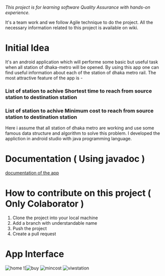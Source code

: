 *This project is for learning software Quality Assurance with hands-on experience.*

It's a team work and we follow Agile technique to do the project. All the necessary information related to this project is
available on wiki.

# Initial Idea
It's an android application which will performe some basic but useful task when all station of dhaka-metro will be opened.
By using this app one can find useful information about each of the station of dhaka metro rail. The most attractive feature
of the app is - 

### List of station to achive Shortest time to reach from source station to destination station
### List of station to achive Minimum cost to reach from source station to destination station

Here i assume that all station of dhaka metro are working and use some famous data structure and algorithm to solve this 
problem. I developed the appliction in android studio with java programming language.

# Documentation ( Using javadoc )
[ documentation of the app ]( https://sakil-ju-cse-28.github.io/Dhaka-Metro-Rail-Documentation/com/example/dhaka_metro_rail/package-summary.html )

# How to contribute on this project ( Only Colaborator )
1. Clone the project into your local machine
2. Add a branch with understandable name
3. Push the project
4. Create a pull request

# App Interface
![home](https://github.com/Sakil-JU-CSE-28/Dhaka-Metro-Rail/assets/50700465/280b2095-e570-421a-93f0-0d9756a16342)
![![buy](https://github.com/Sakil-JU-CSE-28/Dhaka-Metro-Rail/assets/50700465/0ccc2b82-dc64-4c96-b865-6293529f63da)
![mincost](https://github.com/Sakil-JU-CSE-28/Dhaka-Metro-Rail/assets/50700465/b0d7a8ca-9edd-4c28-889d-b93fe7a236d6)
![viwstation](https://github.com/Sakil-JU-CSE-28/Dhaka-Metro-Rail/assets/50700465/9a157880-5402-419e-ba3b-b45955208d09)
